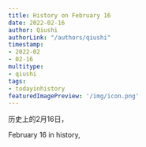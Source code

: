 ```yaml
---
title: History on February 16
date: 2022-02-16
author: Qiushi 
authorLink: "/authors/qiushi"
timestamp: 
- 2022-02
- 02-16
multitype: 
- qiushi
tags: 
- todayinhistory
featuredImagePreview: '/img/icon.png'
---
```









历史上的2月16日，

February 16 in history, 

<!--more-->

